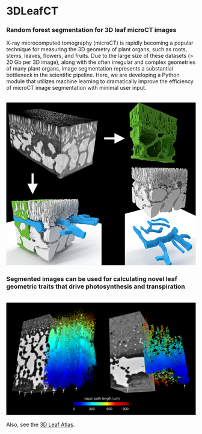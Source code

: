 # 3DLeafCT
### Random forest segmentation for 3D leaf microCT images

X-ray microcomputed tomography (microCT) is rapidly becoming a popular technique for measuring the 3D geometry of plant organs, such as roots, stems, leaves, flowers, and fruits. Due to the large size of these datasets (> 20 Gb per 3D image), along with the often irregular and complex geometries of many plant organs, image segmentation represents a substantial bottleneck in the scientific pipeline. Here, we are developing a Python module that utilizes machine learning to dramatically improve the efficiency of microCT image segmentation with minimal user input.

<br> ![Alt text](imgs_readme/Nymphaea_Peelback_Panel.jpg?raw=true "Nymphaea Peelback Panel") <br>

### Segmented images can be used for calculating novel leaf geometric traits that drive photosynthesis and transpiration

<br> ![Alt text](imgs_readme/3DRendering_Tortuosity.jpg?raw=true "3D Rendering Tortuosity") <br>

Also, see the [3D Leaf Atlas](http://3dleafatlas.org). <br>

